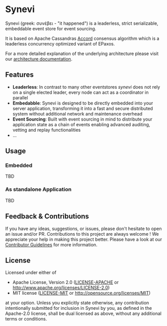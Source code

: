 # Synevi
Synevi (greek: συνέβει - "it happened") is a leaderless, strict serializable, embeddable event store for event sourcing. 

It is based on Apache Cassandras [Accord](https://cwiki.apache.org/confluence/download/attachments/188744725/Accord.pdf?version=1&modificationDate=1630847737000&api=v2) consensus algorithm which is a leaderless concurrency optimized variant of EPaxos.

For a more detailed explanation of the underlying architecture please visit our [architecture documentation](./docs/architecture.md).

## Features

- **Leaderless**: In contrast to many other eventstores *synevi* does not rely on a single elected leader, every node can act as a coordinator in parallel
- **Embedabble**: Synevi is designed to be directly embedded into your server application, transforming it into a fast and secure distributed system without additional network and maintenance overhead
- **Event Sourcing**: Built with event sourcing in mind to distribute your application state as a chain of events enabling advanced auditing, vetting and replay functionalities
- ...

## Usage

### Embedded

TBD

### As standalone Application

TBD

## Feedback & Contributions

If you have any ideas, suggestions, or issues, please don't hesitate to open an issue and/or PR. Contributions to this project are always welcome ! We appreciate your help in making this project better. Please have a look at our [Contributor Guidelines](./CONTRIBUTING.md) for more information.

## License

Licensed under either of

 * Apache License, Version 2.0
   ([LICENSE-APACHE](LICENSE-APACHE) or http://www.apache.org/licenses/LICENSE-2.0)
 * MIT license
   ([LICENSE-MIT](LICENSE-MIT) or http://opensource.org/licenses/MIT)

at your option. Unless you explicitly state otherwise, any contribution intentionally submitted for inclusion in Synevi by you, as defined in the Apache-2.0 license, shall be dual licensed as above, without any additional terms or conditions. 


